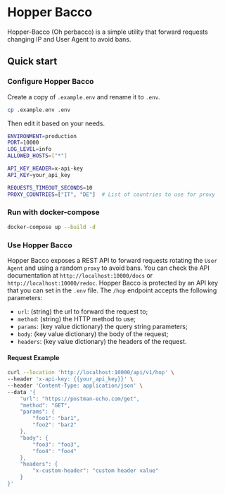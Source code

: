# Hopper Bacco

Hopper-Bacco (Oh perbacco) is a simple utility that forward requests changing IP and User Agent to avoid bans.

## Quick start

### Configure Hopper Bacco

Create a copy of `.example.env` and rename it to `.env`.

```bash
cp .example.env .env
```

Then edit it based on your needs.

```bash
ENVIRONMENT=production
PORT=10000
LOG_LEVEL=info
ALLOWED_HOSTS=["*"]

API_KEY_HEADER=x-api-key
API_KEY=your_api_key

REQUESTS_TIMEOUT_SECONDS=10
PROXY_COUNTRIES=["IT", "DE"]  # List of countries to use for proxy
```

### Run with docker-compose

```bash
docker-compose up --build -d
```

### Use Hopper Bacco

Hopper Bacco exposes a REST API to forward requests rotating the `User Agent` and using a random `proxy` to avoid bans.
You can check the API documentation at `http://localhost:10000/docs` or `http://localhost:10000/redoc`.
Hopper Bacco is protected by an API key that you can set in the `.env` file.
The `/hop` endpoint accepts the following parameters:

- `url`: (string) the url to forward the request to;
- `method`: (string) the HTTP method to use;
- `params`: (key value dictionary) the query string parameters;
- `body`: (key value dictionary) the body of the request;
- `headers`: (key value dictionary) the headers of the request.

#### Request Example

```bash
curl --location 'http://localhost:10000/api/v1/hop' \
--header 'x-api-key: {{your_api_key}}' \
--header 'Content-Type: application/json' \
--data '{
    "url": "https://postman-echo.com/get",
    "method": "GET",
    "params": {
        "foo1": "bar1",
        "foo2": "bar2"
    },
    "body": {
        "foo3": "foo3",
        "foo4": "foo4"
    },
    "headers": {
        "x-custom-header": "custom header value"
    }
}'
```